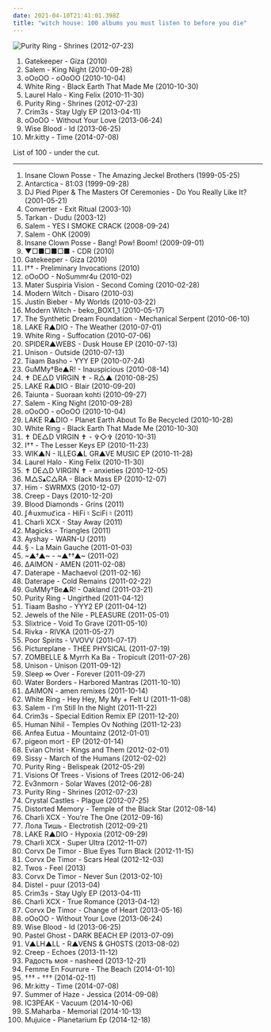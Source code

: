 ```yaml
---
date: 2021-04-10T21:41:01.398Z
title: "witch house: 100 albums you must listen to before you die"
---
```

![Purity Ring - Shrines (2012-07-23)](http://coverartarchive.org/release/3148628c-f648-45c0-95ea-b03dc0716e99/1568868601-500.jpg "Purity Ring - Shrines (2012-07-23)")
<ol class="albums">
<li data-cover="http://coverartarchive.org/release/9bbae45a-c814-44cf-9361-3978f98edf12/7359783071-500.jpg" data-tags="electro, witch house, post-dubstep, merok, newbreed, broken-clash, in the witch house family, witch-clash" role="button">Gatekeeper - Giza (2010)</li>
<li data-cover="http://coverartarchive.org/release/c2852bc2-4919-41e7-aab4-c3ff47ba1c2c/20543754977-500.jpg" data-tags="witch house" role="button">Salem - King Night (2010-09-28)</li>
<li data-cover="https://img.discogs.com/qrOQU1AqqIIxURq0nEQskWN2bdI=/fit-in/452x452/filters:strip_icc():format(jpeg):mode_rgb():quality(90)/discogs-images/R-2471178-1286031530.jpeg.jpg" data-tags="witch house" role="button">oOoOO - oOoOO (2010-10-04)</li>
<li data-cover="http://coverartarchive.org/release/1c3b875d-bd9d-4157-97ae-6e1091437126/15535585693-500.jpg" data-tags="darkwave, witch house, shoegaze" role="button">White Ring - Black Earth That Made Me (2010-10-30)</li>
<li data-cover="https://img.discogs.com/aUrgLxIHY9fkjIO8m4LghC4z0_I=/fit-in/600x603/filters:strip_icc():format(jpeg):mode_rgb():quality(90)/discogs-images/R-2531250-1293487636.jpeg.jpg" data-tags="experimental, abstract, chillwave, synth-pop, witch house, glo-fi, witch chill, newbreed, chill witch, 2010 faves" role="button">Laurel Halo - King Felix (2010-11-30)</li>
<li data-cover="http://coverartarchive.org/release/3148628c-f648-45c0-95ea-b03dc0716e99/1568868601-500.jpg" data-tags="synthpop" role="button">Purity Ring - Shrines (2012-07-23)</li>
<li data-cover="http://coverartarchive.org/release/07290fdc-2274-4c01-a4cf-819a96b7b853/4965823690-500.jpg" data-tags="experimental, witch house" role="button">Crim3s - Stay Ugly EP (2013-04-11)</li>
<li data-cover="http://coverartarchive.org/release/eea3e6d7-eaf8-4d3c-b7e5-7b90844ec9af/4404251011-500.jpg" data-tags="witch house" role="button">oOoOO - Without Your Love (2013-06-24)</li>
<li data-cover="https://img.discogs.com/dLC_bDGawJwapruDJRFUh3q9atM=/fit-in/300x300/filters:strip_icc():format(jpeg):mode_rgb():quality(90)/discogs-images/R-4708877-1372953925-7899.jpeg.jpg" data-tags="electronic, indie, experimental, odd, witch house, sampling" role="button">Wise Blood - Id (2013-06-25)</li>
<li data-cover="http://coverartarchive.org/release/0094f7a4-216c-4ffe-93cd-14346f9a663a/8801601727-500.jpg" data-tags="electronic" role="button">Mr.kitty - Time (2014-07-08)</li>
</ol>
List of 100 - under the cut.
<!-- more -->

_________________

<ol class="albums">
<li data-cover="http://coverartarchive.org/release/4376e2ea-7b73-32a7-b99a-2e76f21498c2/28063954531-500.jpg" data-tags="juggalo, hip-hop" role="button">
Insane Clown Posse - The Amazing Jeckel Brothers (1999-05-25)
</li>
<li data-cover="https://img.discogs.com/3f0faCl3nS479S8Hgif2sIVBpYU=/fit-in/600x600/filters:strip_icc():format(jpeg):mode_rgb():quality(90)/discogs-images/R-824948-1220728113.jpeg.jpg" data-tags="synthpop" role="button">
Antarctica - 81:03 (1999-09-28)
</li>
<li data-cover="http://coverartarchive.org/release/666aff27-7fee-421d-af9d-cf0052f38e02/21668717678-500.jpg" data-tags="witch house" role="button">
DJ Pied Piper & The Masters Of Ceremonies - Do You Really Like It? (2001-05-21)
</li>
<li data-cover="http://coverartarchive.org/release/2c5c0f70-2b15-4c16-b823-c069d8afedb8/2225474799-500.jpg" data-tags="rhythmic noise, noise" role="button">
Converter - Exit Ritual (2003-10)
</li>
<li data-cover="https://img.discogs.com/E_RO0q-pozYCBB0DWO8MAREXKg4=/fit-in/600x600/filters:strip_icc():format(jpeg):mode_rgb():quality(90)/discogs-images/R-7318965-1476958843-7101.jpeg.jpg" data-tags="dudu, tarkan" role="button">
Tarkan - Dudu (2003-12)
</li>
<li data-cover="https://img.discogs.com/oCJTMdf7S6aout2vXwG8KyX_GLg=/fit-in/361x500/filters:strip_icc():format(jpeg):mode_rgb():quality(90)/discogs-images/R-10554815-1499799953-3353.jpeg.jpg" data-tags="shoegaze, darkwave, witch house" role="button">
Salem - YES I SMOKE CRACK (2008-09-24)
</li>
<li data-cover="https://img.discogs.com/tKHJ6VJHZfPnXBE0UI8_3MwF4n0=/fit-in/600x598/filters:strip_icc():format(jpeg):mode_rgb():quality(90)/discogs-images/R-8586201-1598327635-4726.jpeg.jpg" data-tags="witch house" role="button">
Salem - OhK (2009)
</li>
<li data-cover="http://coverartarchive.org/release/7aa2faf0-993a-45b6-b513-afcb5f40f5d5/1621608060-500.jpg" data-tags="goregrind, deathcore, brutal death metal, nsbm, deathgrind, brutal deathcore, national socialist black metal, moshcore" role="button">
Insane Clown Posse - Bang! Pow! Boom! (2009-09-01)
</li>
<li data-cover="https://via.placeholder.com/450" data-tags="witch house" role="button">
▼□■□■□■ - CDR (2010)
</li>
<li data-cover="http://coverartarchive.org/release/9bbae45a-c814-44cf-9361-3978f98edf12/7359783071-500.jpg" data-tags="electro, witch house, post-dubstep, merok, newbreed, broken-clash, in the witch house family, witch-clash" role="button">
Gatekeeper - Giza (2010)
</li>
<li data-cover="https://img.discogs.com/0WwUZO4QgChlzSiqw2E9v7a8rsA=/fit-in/500x375/filters:strip_icc():format(jpeg):mode_rgb():quality(90)/discogs-images/R-2516798-1288300440.jpeg.jpg" data-tags="ghost drone" role="button">
I†† - Preliminary Invocations (2010)
</li>
<li data-cover="https://img.discogs.com/b3OS0SMfVttqQMvIfwBUnQVlvcQ=/fit-in/600x600/filters:strip_icc():format(jpeg):mode_rgb():quality(90)/discogs-images/R-11474030-1516975989-4184.jpeg.jpg" data-tags="witch house" role="button">
oOoOO - NoSummr4u (2010-02)
</li>
<li data-cover="https://img.discogs.com/hNAZU0sL5jWHt4N04GkThexse40=/fit-in/600x600/filters:strip_icc():format(jpeg):mode_rgb():quality(90)/discogs-images/R-3148916-1318162486.jpeg.jpg" data-tags="neo-psychedelia, witch house, drag, ghost drone" role="button">
Mater Suspiria Vision - Second Coming (2010-02-28)
</li>
<li data-cover="https://img.discogs.com/zWqKXp7Nz-mVYyq9dMyOKZNB80c=/fit-in/600x596/filters:strip_icc():format(jpeg):mode_rgb():quality(90)/discogs-images/R-2300890-1275414455.jpeg.jpg" data-tags="darkwave" role="button">
Modern Witch - Disaro (2010-03)
</li>
<li data-cover="http://coverartarchive.org/release/6bfba6d5-71fc-454b-b3a0-63632a1459fa/20855090957-500.jpg" data-tags="totec radio, justin bieber, goregrind, justin bieber my worlds" role="button">
Justin Bieber - My Worlds (2010-03-22)
</li>
<li data-cover="https://img.discogs.com/fcZy6i0FpFUEP1gBVPOiHVkg5Q8=/fit-in/290x290/filters:strip_icc():format(jpeg):mode_rgb():quality(90)/discogs-images/R-4772964-1375049291-2335.jpeg.jpg" data-tags="dark ambient" role="button">
Modern Witch - beko_BOX1_1 (2010-05-17)
</li>
<li data-cover="https://img.discogs.com/i-JGG-5o_lIQ6Cb6FPRuqMlYKc8=/fit-in/495x491/filters:strip_icc():format(jpeg):mode_rgb():quality(90)/discogs-images/R-2154941-1266966224.jpeg.jpg" data-tags="idm, ebm, industrial, synthpop, steampunk, darkwave, electronica, psytrance, darkpsy, trance, goth, experimental, gothic, electronic, techno, avant-garde, technoid, symphonic metal, rhythmic noise, harsh ebm, electro-industrial, hellektro, dark psytrance" role="button">
The Synthetic Dream Foundation - Mechanical Serpent (2010-06-10)
</li>
<li data-cover="https://via.placeholder.com/450" data-tags="alternative, witch house, ghost drone" role="button">
LAKE R▲DIO - The Weather (2010-07-01)
</li>
<li data-cover="https://img.discogs.com/o4ozNry2eBaD7Z7XA-dqPZZvHds=/fit-in/588x600/filters:strip_icc():format(jpeg):mode_rgb():quality(90)/discogs-images/R-2387914-1330115772.jpeg.jpg" data-tags="darkwave, witch house" role="button">
White Ring - Suffocation (2010-07-06)
</li>
<li data-cover="https://img.discogs.com/yTjG_K3W2bYXaBJ_voxGRu7oZxY=/fit-in/600x600/filters:strip_icc():format(jpeg):mode_rgb():quality(90)/discogs-images/R-3384379-1328297625.jpeg.jpg" data-tags="electronic, experimental, electro, dark, witch house" role="button">
SPIDER▲WEBS - Dusk House EP (2010-07-13)
</li>
<li data-cover="https://img.discogs.com/XFuEnhiMko2TT68_n3mC8551W_w=/fit-in/570x570/filters:strip_icc():format(jpeg):mode_rgb():quality(90)/discogs-images/R-2974199-1309909285.jpeg.jpg" data-tags="witch house" role="button">
Unison - Outside (2010-07-13)
</li>
<li data-cover="http://coverartarchive.org/release/39b51459-8c38-4fd5-82c1-19f9b1f987d0/8898093298-500.jpg" data-tags="witch house" role="button">
Tiaam Basho - YYY EP (2010-07-24)
</li>
<li data-cover="https://via.placeholder.com/450" data-tags="alternative, witch house, ghost drone" role="button">
GuMMy†Be▲R! - Inauspicious (2010-08-14)
</li>
<li data-cover="https://via.placeholder.com/450" data-tags="witch house" role="button">
✝ DE△D VIRGIN ✝ - R△▲ (2010-08-25)
</li>
<li data-cover="https://via.placeholder.com/450" data-tags="alternative, witch house, turquoise and coral, ghost drone" role="button">
LAKE R▲DIO - Blair (2010-09-20)
</li>
<li data-cover="https://img.discogs.com/xw6lZjuo7BsYWjfYAfxVVGO1w-4=/fit-in/600x391/filters:strip_icc():format(jpeg):mode_rgb():quality(90)/discogs-images/R-2468513-1285747045.jpeg.jpg" data-tags="rap" role="button">
Taiunta - Suoraan kohti (2010-09-27)
</li>
<li data-cover="http://coverartarchive.org/release/c2852bc2-4919-41e7-aab4-c3ff47ba1c2c/20543754977-500.jpg" data-tags="witch house" role="button">
Salem - King Night (2010-09-28)
</li>
<li data-cover="https://img.discogs.com/qrOQU1AqqIIxURq0nEQskWN2bdI=/fit-in/452x452/filters:strip_icc():format(jpeg):mode_rgb():quality(90)/discogs-images/R-2471178-1286031530.jpeg.jpg" data-tags="witch house" role="button">
oOoOO - oOoOO (2010-10-04)
</li>
<li data-cover="https://via.placeholder.com/450" data-tags="alternative, witch house, free albums, ghost drone, albums to listen to" role="button">
LAKE R▲DIO - Planet Earth About To Be Recycled (2010-10-28)
</li>
<li data-cover="http://coverartarchive.org/release/1c3b875d-bd9d-4157-97ae-6e1091437126/15535585693-500.jpg" data-tags="darkwave, witch house, shoegaze" role="button">
White Ring - Black Earth That Made Me (2010-10-30)
</li>
<li data-cover="https://via.placeholder.com/450" data-tags="witch house" role="button">
✝ DE△D VIRGIN ✝ - ✞◇✞ (2010-10-31)
</li>
<li data-cover="https://img.discogs.com/0f36ac86c54fe502a205affaefeae52f092904f2/images/spacer.gif" data-tags="alternative, dark ambient, witch house, ghost drone, spookycore, grave wave" role="button">
I†† - The Lesser Keys EP (2010-11-23)
</li>
<li data-cover="https://via.placeholder.com/450" data-tags="witch house, drag, witchstep, gravewave, witchhouse" role="button">
WIK▲N - ILLEG▲L GR▲VE MUSIC EP (2010-11-28)
</li>
<li data-cover="https://img.discogs.com/aUrgLxIHY9fkjIO8m4LghC4z0_I=/fit-in/600x603/filters:strip_icc():format(jpeg):mode_rgb():quality(90)/discogs-images/R-2531250-1293487636.jpeg.jpg" data-tags="experimental, abstract, chillwave, synth-pop, witch house, glo-fi, witch chill, newbreed, chill witch, 2010 faves" role="button">
Laurel Halo - King Felix (2010-11-30)
</li>
<li data-cover="https://via.placeholder.com/450" data-tags="witch house" role="button">
✝ DE△D VIRGIN ✝ - anxieties (2010-12-05)
</li>
<li data-cover="https://via.placeholder.com/450" data-tags="witch house, drag, tundra, grave wave" role="button">
M△S▴C△RA - Black Mass EP (2010-12-07)
</li>
<li data-cover="http://coverartarchive.org/release/09050952-3b33-483c-b924-efb27ea9f262/5087025736-500.jpg" data-tags="electronic" role="button">
Him - SWRMXS (2010-12-07)
</li>
<li data-cover="http://coverartarchive.org/release/71dfb3b7-cfea-4e83-94f8-0abe230aed72/7405096478-500.jpg" data-tags="witch house" role="button">
Creep - Days (2010-12-20)
</li>
<li data-cover="http://coverartarchive.org/release/bfed88c6-012d-4be8-8302-adf5d1eb2857/2816404852-500.jpg" data-tags="american, chillwave, synth-pop, 10s, witch house, trap edm" role="button">
Blood Diamonds - Grins (2011)
</li>
<li data-cover="https://via.placeholder.com/450" data-tags="noise, dark jazz, electro, new wave, avant-garde, no wave, 10s, witch house, footwork, post-whatever, doom pop, screwgaze, newbreed, broken-clash, trianglecore, next wave, 21st-century-beat-music, in the witch house family, a simple glitch" role="button">
ʄ≜uxmuℭica - HiFi ♮ SciFi ♮ (2011)
</li>
<li data-cover="http://coverartarchive.org/release/fb11b6c4-2503-46f1-91aa-c01e64ce88db/4102863010-500.jpg" data-tags="british" role="button">
Charli XCX - Stay Away (2011)
</li>
<li data-cover="https://img.discogs.com/M-xtrSZl9u1937YU2LKQcRY2l2M=/fit-in/600x600/filters:strip_icc():format(jpeg):mode_rgb():quality(90)/discogs-images/R-9153468-1475712177-4093.jpeg.jpg" data-tags="dream pop, chillwave, witch house" role="button">
Magicks - Triangles (2011)
</li>
<li data-cover="https://img.discogs.com/MK1ZUkgGQYe35u_7buWk7qhmVBQ=/fit-in/600x600/filters:strip_icc():format(jpeg):mode_rgb():quality(90)/discogs-images/R-3125285-1338382326-2314.jpeg.jpg" data-tags="witch house, tribal industrial, electro ethereal" role="button">
Ayshay - WARN-U (2011)
</li>
<li data-cover="https://via.placeholder.com/450" data-tags="witch house" role="button">
§ - La Main Gauche (2011-01-03)
</li>
<li data-cover="http://coverartarchive.org/release/832efca5-a97a-4284-b284-1df876a22cec/2379370744-500.jpg" data-tags="ambient, experimental, shoegaze, psychedelic, russian, avant-garde, noir, darkwave, experimental electronica, dark ambient, dark wave, 10s, free music, witch house, russia, drag, moscow, synths, netaudio, fully streamable tracks, dark pop, bandcamp, witch, organic electronica, free albums, free album, russian underground, webaudio, trianglecore, fully streamable album, self-released, fully streamable track, avant-electronica, synth industrial, shoegazetronica, noirwave, former soviet union, synth noir, drag house" role="button">
~▲†▲~ - ~▲††▲~ (2011-02)
</li>
<li data-cover="http://coverartarchive.org/release/d1ab5e1c-6e3d-3c11-addc-391ab24def7a/2948260857-500.jpg" data-tags="experimental" role="button">
∆AIMON - AMEN (2011-02-08)
</li>
<li data-cover="https://img.discogs.com/fsYWxffM2QxQEQCizb-L3_HspUM=/fit-in/500x500/filters:strip_icc():format(jpeg):mode_rgb():quality(90)/discogs-images/R-4259373-1359975212-1340.jpeg.jpg" data-tags="witch house" role="button">
Daterape - Machaevol (2011-02-16)
</li>
<li data-cover="https://img.discogs.com/40NAfZACusu_6brRmiEuYO6PLEU=/fit-in/600x600/filters:strip_icc():format(jpeg):mode_rgb():quality(90)/discogs-images/R-4259384-1359975521-3833.jpeg.jpg" data-tags="witch house" role="button">
Daterape - Cold Remains (2011-02-22)
</li>
<li data-cover="http://coverartarchive.org/release/090f658c-e6b9-460e-bdb4-61784b6d6c84/20864784538-500.jpg" data-tags="hip hop, alternative, dance, synth-pop, witch house, glo-fi, witch chill, chill wave, ghost drone, newbreed, chill witch, zombie rave, coldrave, seapunk, in the chillwave family, in the witch house family, aqua house, chill  witch" role="button">
GuMMy†Be▲R! - Oakland (2011-03-21)
</li>
<li data-cover="http://coverartarchive.org/release/0dba6f29-903d-4830-a1b9-850cb3e102c9/22081460755-500.jpg" data-tags="electronic, chillwave, witch house, alternative electronic, newbreed, witchpop, post-futurepop" role="button">
Purity Ring - Ungirthed (2011-04-12)
</li>
<li data-cover="http://coverartarchive.org/release/81c721a1-e0a7-4a56-83be-53df8f976109/870868101-500.jpg" data-tags="witch house, chillwave" role="button">
Tiaam Basho - YYY2 EP (2011-04-12)
</li>
<li data-cover="https://img.discogs.com/WCtBC5xSVsewNUBr42O57k3_P7U=/fit-in/350x350/filters:strip_icc():format(jpeg):mode_rgb():quality(90)/discogs-images/R-2983804-1310385411.jpeg.jpg" data-tags="witch house" role="button">
Jewels of the Nile - PLEASURE (2011-05-01)
</li>
<li data-cover="https://img.discogs.com/ckdXKtIG2pdywP_AZEs5wKdNldc=/fit-in/600x600/filters:strip_icc():format(jpeg):mode_rgb():quality(90)/discogs-images/R-2904381-1306545723.jpeg.jpg" data-tags="electronic, dark, dark ambient, witch house" role="button">
Slixtrice - Void To Grave (2011-05-10)
</li>
<li data-cover="http://coverartarchive.org/release/d5683416-fe54-42d4-8e12-fdaf9e145390/2825700597-500.jpg" data-tags="electronic, witch house" role="button">
Rivka - RIVKA (2011-05-27)
</li>
<li data-cover="http://coverartarchive.org/release/10ad23dc-6437-4f82-b99f-6cfd4aaed43f/2722071472-500.jpg" data-tags="witch house" role="button">
Poor Spirits - VVOVV (2011-07-17)
</li>
<li data-cover="https://img.discogs.com/RiURtSiDgw8hCLlQefhEq6ze8B8=/fit-in/300x300/filters:strip_icc():format(jpeg):mode_rgb():quality(90)/discogs-images/R-3000800-1311122520.jpeg.jpg" data-tags="noise, trance, electronic, electro" role="button">
Pictureplane - THEE PHYSICAL (2011-07-19)
</li>
<li data-cover="http://coverartarchive.org/release/c995261c-97be-4e80-b3af-be4037428664/4393113940-500.jpg" data-tags="witch house" role="button">
ZOMBELLE & Myrrh Ka Ba - Tropicult (2011-07-26)
</li>
<li data-cover="http://coverartarchive.org/release/cf709fc3-b18a-474d-8b33-2411ed2a801c/16731682564-500.jpg" data-tags="shoegaze, witch house" role="button">
Unison - Unison (2011-09-12)
</li>
<li data-cover="https://img.discogs.com/sGd8E_zOvzvRjoezdsgI68Byq3k=/fit-in/300x299/filters:strip_icc():format(jpeg):mode_rgb():quality(90)/discogs-images/R-3115784-1316516902.jpeg.jpg" data-tags="experimental, dream pop" role="button">
Sleep ∞ Over - Forever (2011-09-27)
</li>
<li data-cover="https://img.discogs.com/MZwD9FOsqLCu7M_yGXCJG-INp8c=/fit-in/600x600/filters:strip_icc():format(jpeg):mode_rgb():quality(90)/discogs-images/R-3155671-1320400166.jpeg.jpg" data-tags="experimental, downtempo, dubstep, darkwave, dark ambient, witch house, tri angle" role="button">
Water Borders - Harbored Mantras (2011-10-10)
</li>
<li data-cover="http://coverartarchive.org/release/d5c79371-19f0-45af-9fc3-74a4007cedb8/11844340031-500.jpg" data-tags="witch house" role="button">
∆AIMON - amen remixes (2011-10-14)
</li>
<li data-cover="https://img.discogs.com/GZeVuKRUupDr9E6nkq702j-BTjE=/fit-in/600x602/filters:strip_icc():format(jpeg):mode_rgb():quality(90)/discogs-images/R-3227068-1460587276-5570.jpeg.jpg" data-tags="witch house" role="button">
White Ring - Hey Hey, My My + Felt U (2011-11-08)
</li>
<li data-cover="https://img.discogs.com/cZdmWiS8GXViDAp_DS8rDIBvSxA=/fit-in/600x540/filters:strip_icc():format(jpeg):mode_rgb():quality(90)/discogs-images/R-15552033-1593480301-3260.jpeg.jpg" data-tags="witch house" role="button">
Salem - I'm Still In the Night (2011-11-22)
</li>
<li data-cover="https://img.discogs.com/LfkyDQril2jsJGPDVswmcMFWZrs=/fit-in/600x598/filters:strip_icc():format(jpeg):mode_rgb():quality(90)/discogs-images/R-3306774-1325011800.jpeg.jpg" data-tags="witch house" role="button">
Crim3s - Special Edition Remix EP (2011-12-20)
</li>
<li data-cover="http://coverartarchive.org/release/df180f13-4c74-4011-a4d9-bba64fff316c/1705410471-500.jpg" data-tags="experimental, electro, industrial, minimal, female vocalist, dark ambient, ritual, witch house, electro-industrial, industrial ambient" role="button">
Human Nihil - Temples Ov Nothing (2011-12-23)
</li>
<li data-cover="https://via.placeholder.com/450" data-tags="dark, industrial, ebm, dark ambient, witch house, post-industrial" role="button">
Anfea Eutua - Mountainz (2012-01-01)
</li>
<li data-cover="http://coverartarchive.org/release/d89a50e9-37e4-41be-8309-4061d729db6b/871787923-500.jpg" data-tags="noise, witch house" role="button">
pigeon mort - EP (2012-01-14)
</li>
<li data-cover="http://coverartarchive.org/release/1de96432-9102-41ee-b1e3-9f0ef030debb/4103126827-500.jpg" data-tags="hip-hop, witch house" role="button">
Evian Christ - Kings and Them (2012-02-01)
</li>
<li data-cover="http://coverartarchive.org/release/765bddb3-13a4-4b4c-9e96-c37551b65a71/6380481481-500.jpg" data-tags="trip-hop, digital hardcore, witch house, dubtech, third" role="button">
Sissy - March of the Humans (2012-02-02)
</li>
<li data-cover="https://img.discogs.com/3gfx5a05VS_rCN7C3HJMruhUKeM=/fit-in/450x450/filters:strip_icc():format(jpeg):mode_rgb():quality(90)/discogs-images/R-3648068-1338787447-2503.jpeg.jpg" data-tags="synthpop" role="button">
Purity Ring - Belispeak (2012-05-29)
</li>
<li data-cover="https://img.discogs.com/UgTpQ7cr6bLKTa41WkdofMiZMBI=/fit-in/300x300/filters:strip_icc():format(jpeg):mode_rgb():quality(90)/discogs-images/R-3752876-1342972712-6997.jpeg.jpg" data-tags="witch house" role="button">
Visions Of Trees - Visions of Trees (2012-06-24)
</li>
<li data-cover="http://coverartarchive.org/release/9cbeaa40-91a7-4db5-a3fe-a8557f695fb5/5952555221-500.jpg" data-tags="witch house" role="button">
Ev3nmorn - Solar Waves (2012-06-28)
</li>
<li data-cover="http://coverartarchive.org/release/3148628c-f648-45c0-95ea-b03dc0716e99/1568868601-500.jpg" data-tags="synthpop" role="button">
Purity Ring - Shrines (2012-07-23)
</li>
<li data-cover="http://coverartarchive.org/release/53da44c3-cfa3-4385-a8d1-d0b69f6e32b6/26338024212-500.jpg" data-tags="electronica, witch house, wlbndd" role="button">
Crystal Castles - Plague (2012-07-25)
</li>
<li data-cover="http://coverartarchive.org/release/2a858a5d-1aba-40c9-972e-cf504d59e8e5/5663548592-500.jpg" data-tags="industrial, witchhouse" role="button">
Distorted Memory - Temple of the Black Star (2012-08-14)
</li>
<li data-cover="https://img.discogs.com/3G6tg3zdRs3S0xTIulSNoEPN9a4=/fit-in/600x600/filters:strip_icc():format(jpeg):mode_rgb():quality(90)/discogs-images/R-3666671-1339523729-9505.jpeg.jpg" data-tags="british" role="button">
Charli XCX - You're The One (2012-09-16)
</li>
<li data-cover="http://coverartarchive.org/release/502e27e1-bc06-476a-addd-b93586db113b/6069495771-500.jpg" data-tags="pain, witch house, harsh noise, be, trash pop, davecore, post-huipizdacore, better than lady gaga, please make it stop, boginya, better than miley cyrus, better than billie eilish" role="button">
Лола Тишь - Electrotish (2012-09-21)
</li>
<li data-cover="https://via.placeholder.com/450" data-tags="witch house" role="button">
LAKE R▲DIO - Hypoxia (2012-09-29)
</li>
<li data-cover="http://coverartarchive.org/release/99676865-2a18-479f-bd8b-4ef6d15c2992/11581258724-500.jpg" data-tags="synthpop, dark pop" role="button">
Charli XCX - Super Ultra (2012-11-07)
</li>
<li data-cover="https://img.discogs.com/FDQUOmsr3B4yw2vuDpo_NUejXd4=/fit-in/350x350/filters:strip_icc():format(jpeg):mode_rgb():quality(90)/discogs-images/R-4054872-1353733488-5006.jpeg.jpg" data-tags="downtempo, witch house, witchhouse, witchhouse downtempo experimental" role="button">
Corvx De Timor - Blue Eyes Turn Black (2012-11-15)
</li>
<li data-cover="https://img.discogs.com/lX-45HBh2gSlKl50nM3FBfHAkP0=/fit-in/600x600/filters:strip_icc():format(jpeg):mode_rgb():quality(90)/discogs-images/R-4080384-1354572136-3458.jpeg.jpg" data-tags="downtempo, witch house" role="button">
Corvx De Timor - Scars Heal (2012-12-03)
</li>
<li data-cover="http://coverartarchive.org/release/ecc9f4d7-9887-4532-893b-93de4b94bb70/5276899158-500.jpg" data-tags="electronic, witch house" role="button">
Twos - Feel (2013)
</li>
<li data-cover="https://img.discogs.com/-4GA9-b6_IXJDvTB_QAJRMY9tWg=/fit-in/600x600/filters:strip_icc():format(jpeg):mode_rgb():quality(90)/discogs-images/R-4369817-1363056199-1837.jpeg.jpg" data-tags="downtempo, witch house, witch, gravewave, dark beat, witchhouse, dark electronic music" role="button">
Corvx De Timor - Never Sun (2013-02-10)
</li>
<li data-cover="https://img.discogs.com/cAq0JGtNEe51XPmvBlA9VSysk8Q=/fit-in/568x400/filters:strip_icc():format(jpeg):mode_rgb():quality(90)/discogs-images/R-4518380-1367479083-1663.jpeg.jpg" data-tags="angst pop" role="button">
Distel - puur (2013-04)
</li>
<li data-cover="http://coverartarchive.org/release/07290fdc-2274-4c01-a4cf-819a96b7b853/4965823690-500.jpg" data-tags="experimental, witch house" role="button">
Crim3s - Stay Ugly EP (2013-04-11)
</li>
<li data-cover="http://coverartarchive.org/release/a1439055-f1fa-4c4c-a8a3-71a074615911/4024431683-500.jpg" data-tags="synthpop" role="button">
Charli XCX - True Romance (2013-04-12)
</li>
<li data-cover="https://img.discogs.com/h76od5GcdHzX3JEXYgoOlf3AGdM=/fit-in/600x600/filters:strip_icc():format(jpeg):mode_rgb():quality(90)/discogs-images/R-4573966-1368798408-4715.jpeg.jpg" data-tags="chillout, downtempo, chillwave, witch house" role="button">
Corvx De Timor - Change of Heart (2013-05-16)
</li>
<li data-cover="http://coverartarchive.org/release/eea3e6d7-eaf8-4d3c-b7e5-7b90844ec9af/4404251011-500.jpg" data-tags="witch house" role="button">
oOoOO - Without Your Love (2013-06-24)
</li>
<li data-cover="https://img.discogs.com/dLC_bDGawJwapruDJRFUh3q9atM=/fit-in/300x300/filters:strip_icc():format(jpeg):mode_rgb():quality(90)/discogs-images/R-4708877-1372953925-7899.jpeg.jpg" data-tags="electronic, indie, experimental, odd, witch house, sampling" role="button">
Wise Blood - Id (2013-06-25)
</li>
<li data-cover="http://coverartarchive.org/release/7e856d7d-8ac1-449b-ad1d-aa344000ebd4/4642686604-500.jpg" data-tags="dream pop, synthpop, bitpop, chillwave, witch house, dreamwave, dreamrave" role="button">
Pastel Ghost - DARK BEACH EP (2013-07-09)
</li>
<li data-cover="http://coverartarchive.org/release/e294a3c0-ffe7-46c0-ab4b-0111e55d9b00/7937967101-500.jpg" data-tags="witch house" role="button">
V▲LH▲LL - R▲VENS & GH0STS (2013-08-02)
</li>
<li data-cover="http://coverartarchive.org/release/f9be3673-0f11-4fa5-80d3-ae116060669e/6165006984-500.jpg" data-tags="electronic, experimental, witch house" role="button">
Creep - Echoes (2013-11-12)
</li>
<li data-cover="http://coverartarchive.org/release/83477ece-4def-4f0a-ba2f-9817a6f2e8a4/8316641107-500.jpg" data-tags="witch house" role="button">
Радость моя - nasheed (2013-12-21)
</li>
<li data-cover="http://coverartarchive.org/release/ed3cdf27-747b-4b9e-a5df-b5558f763a16/7430325298-500.jpg" data-tags="witch house" role="button">
Femme En Fourrure - The Beach (2014-01-10)
</li>
<li data-cover="http://coverartarchive.org/release/4b4af757-4af8-4e9e-837d-a70238f5bb31/6464248143-500.jpg" data-tags="alternative, electronic" role="button">
††† - ††† (2014-02-11)
</li>
<li data-cover="http://coverartarchive.org/release/0094f7a4-216c-4ffe-93cd-14346f9a663a/8801601727-500.jpg" data-tags="electronic" role="button">
Mr.kitty - Time (2014-07-08)
</li>
<li data-cover="http://coverartarchive.org/release/ee51594f-d326-4489-8d37-92ff18ec511b/8740029795-500.jpg" data-tags="chillwave, witch house, weedwave, nightdrag" role="button">
Summer of Haze - Jessica (2014-09-08)
</li>
<li data-cover="http://coverartarchive.org/release/7a91e637-e329-4254-bdef-8beeffe2c610/9055084082-500.jpg" data-tags="electronic, experimental, experimental pop, russian, 2010s, witch house, russia, moscow" role="button">
IC3PEAK - Vacuum (2014-10-06)
</li>
<li data-cover="http://coverartarchive.org/release/658d7ae7-c831-409a-aba4-7a1c8d8a7e73/8578456931-500.jpg" data-tags="trip-hop, psychedelic, witch house" role="button">
S.Maharba - Memorial (2014-10-13)
</li>
<li data-cover="https://img.discogs.com/8CmxnUrqGR-cvuGqtXiGe-RgV9c=/fit-in/350x350/filters:strip_icc():format(jpeg):mode_rgb():quality(90)/discogs-images/R-6615934-1423155894-1335.jpeg.jpg" data-tags="techno, club, space, witch house, todolist" role="button">
Mujuice - Planetarium Ep (2014-12-18)
</li>
</ol>